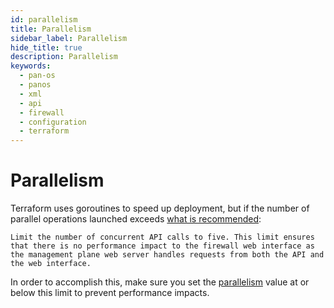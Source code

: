 ```yaml
---
id: parallelism
title: Parallelism
sidebar_label: Parallelism
hide_title: true
description: Parallelism
keywords:
  - pan-os
  - panos
  - xml
  - api
  - firewall
  - configuration
  - terraform
---
```


# Parallelism

Terraform uses goroutines to speed up deployment, but if the number of parallel
operations launched exceeds
[what is recommended](https://docs.paloaltonetworks.com/pan-os/10-0/pan-os-panorama-api/pan-os-xml-api-request-types/apply-user-id-mapping-and-populate-dynamic-address-groups-api.html):

```
Limit the number of concurrent API calls to five. This limit ensures that there is no performance impact to the firewall web interface as the management plane web server handles requests from both the API and the web interface.
```

In order to accomplish this, make sure you set the
[parallelism](https://www.terraform.io/cli/commands/apply#parallelism-n) value at or
below this limit to prevent performance impacts.
